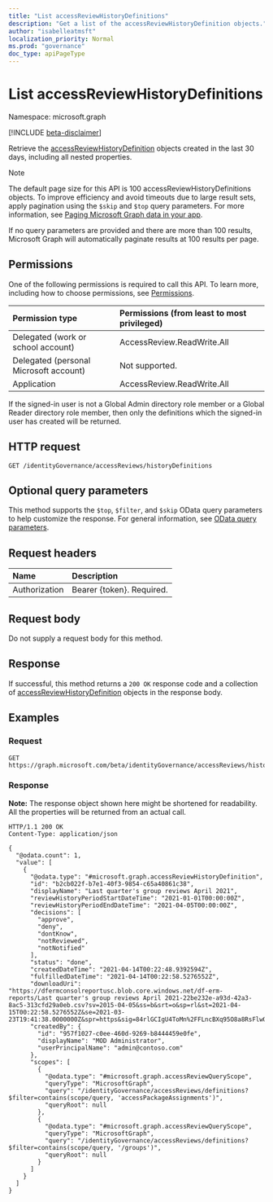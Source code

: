 ```yaml
---
title: "List accessReviewHistoryDefinitions"
description: "Get a list of the accessReviewHistoryDefinition objects."
author: "isabelleatmsft"
localization_priority: Normal
ms.prod: "governance"
doc_type: apiPageType
---
```


# List accessReviewHistoryDefinitions
Namespace: microsoft.graph

[!INCLUDE [beta-disclaimer](../../includes/beta-disclaimer.md)]

Retrieve the [accessReviewHistoryDefinition](../resources/accessreviewhistorydefinition.md) objects created in the last 30 days, including all nested properties.

>[!NOTE]
>The default page size for this API is 100 accessReviewHistoryDefinitions objects. To improve efficiency and avoid timeouts due to large result sets, apply pagination using the `$skip` and `$top` query parameters. For more information, see [Paging Microsoft Graph data in your app](/graph/paging).
>
>If no query parameters are provided and there are more than 100 results, Microsoft Graph will automatically paginate results at 100 results per page.

## Permissions

One of the following permissions is required to call this API. To learn more, including how to choose permissions, see [Permissions](/graph/permissions-reference).

|Permission type|Permissions (from least to most privileged)|
|:---|:---|
|Delegated (work or school account)|AccessReview.ReadWrite.All|
|Delegated (personal Microsoft account)|Not supported.|
|Application|AccessReview.ReadWrite.All|

If the signed-in user is not a Global Admin directory role member or a Global Reader directory role member, then only the definitions which the signed-in user has created will be returned.

## HTTP request

<!-- {
  "blockType": "ignored"
}
-->
``` http
GET /identityGovernance/accessReviews/historyDefinitions
```

## Optional query parameters
This method supports the `$top`, `$filter`, and `$skip` OData query parameters to help customize the response. For general information, see [OData query parameters](/graph/query-parameters). 

## Request headers
|Name|Description|
|:---|:---|
|Authorization|Bearer {token}. Required.|

## Request body
Do not supply a request body for this method.

## Response

If successful, this method returns a `200 OK` response code and a collection of [accessReviewHistoryDefinition](../resources/accessreviewhistorydefinition.md) objects in the response body.

## Examples

### Request
<!-- {
  "blockType": "request",
  "name": "list_accessreviewhistorydefinition"
}
-->
``` http
GET https://graph.microsoft.com/beta/identityGovernance/accessReviews/historyDefinitions
```


### Response
**Note:** The response object shown here might be shortened for readability. All the properties will be returned from an actual call.
<!-- {
  "blockType": "response",
  "truncated": true,
  "@odata.type": "microsoft.graph.accessReviewHistoryDefinition",
  "isCollection": "true"
}
-->
``` http
HTTP/1.1 200 OK
Content-Type: application/json

{
  "@odata.count": 1,
  "value": [
    {
      "@odata.type": "#microsoft.graph.accessReviewHistoryDefinition",
      "id": "b2cb022f-b7e1-40f3-9854-c65a40861c38",
      "displayName": "Last quarter's group reviews April 2021",
      "reviewHistoryPeriodStartDateTime": "2021-01-01T00:00:00Z",
      "reviewHistoryPeriodEndDateTime": "2021-04-05T00:00:00Z",
      "decisions": [
        "approve",
        "deny",
        "dontKnow",
        "notReviewed",
        "notNotified"
      ],
      "status": "done",
      "createdDateTime": "2021-04-14T00:22:48.9392594Z",
      "fulfilledDateTime": "2021-04-14T00:22:58.5276552Z",
      "downloadUri": "https://dfermconsolreportusc.blob.core.windows.net/df-erm-reports/Last quarter's group reviews April 2021-22be232e-a93d-42a3-8ac5-313cfd29a0eb.csv?sv=2015-04-05&ss=b&srt=o&sp=rl&st=2021-04-15T00:22:58.5276552Z&se=2021-03-23T19:41:38.0000000Z&spr=https&sig=84rlGCIgU4ToMn%2FFLncBXq95O8a8RsFlwQY1Knl%2Fo%2FI%3D",
      "createdBy": {
        "id": "957f1027-c0ee-460d-9269-b8444459e0fe",
        "displayName": "MOD Administrator",
        "userPrincipalName": "admin@contoso.com"
      },
      "scopes": [
        {
          "@odata.type": "#microsoft.graph.accessReviewQueryScope",
          "queryType": "MicrosoftGraph",     
          "query": "/identityGovernance/accessReviews/definitions?$filter=contains(scope/query, 'accessPackageAssignments')",
          "queryRoot": null
        },  
        {
          "@odata.type": "#microsoft.graph.accessReviewQueryScope",
          "queryType": "MicrosoftGraph",     
          "query": "/identityGovernance/accessReviews/definitions?$filter=contains(scope/query, '/groups')",
          "queryRoot": null
        }
      ]
    }
  ]
}
```
